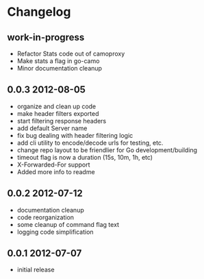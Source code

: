 Changelog
=========

## work-in-progress

*   Refactor Stats code out of camoproxy
*   Make stats a flag in go-camo
*   Minor documentation cleanup

## 0.0.3 2012-08-05

*   organize and clean up code
*   make header filters exported 
*   start filtering response headers
*   add default Server name
*   fix bug dealing with header filtering logic
*   add cli utility to encode/decode urls for testing, etc.
*   change repo layout to be friendlier for Go development/building
*   timeout flag is now a duration (15s, 10m, 1h, etc)
*   X-Forwarded-For support
*   Added more info to readme


## 0.0.2 2012-07-12

*   documentation cleanup
*   code reorganization
*   some cleanup of command flag text
*   logging code simplification


## 0.0.1 2012-07-07

*   initial release
